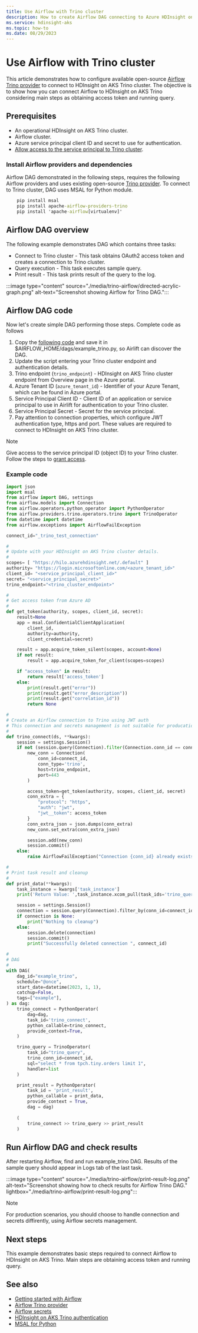 ```yaml
---
title: Use Airflow with Trino cluster
description: How to create Airflow DAG connecting to Azure HDInsight on AKS Trino
ms.service: hdinsight-aks
ms.topic: how-to
ms.date: 08/29/2023
---
```


# Use Airflow with Trino cluster

This article demonstrates how to configure available open-source [Airflow Trino provider](https://airflow.apache.org/docs/apache-airflow-providers-trino/stable/index.html) to connect to HDInsight on AKS Trino cluster.
The objective is to show how you can connect Airflow to HDInsight on AKS Trino considering main steps as obtaining access token and running query.

## Prerequisites

* An operational HDInsight on AKS Trino cluster.
* Airflow cluster.
* Azure service principal client ID and secret to use for authentication.
* [Allow access to the service principal to Trino cluster](../hdinsight-on-aks-manage-authorization-profile.md).

### Install Airflow providers and dependencies
Airflow DAG demonstrated in the following steps, requires the following Airflow providers and uses existing open-source [Trino provider](https://airflow.apache.org/docs/apache-airflow-providers-trino/stable/index.html). To connect to Trino cluster, DAG uses MSAL for Python module.
```cmd
    pip install msal
    pip install apache-airflow-providers-trino
    pip install 'apache-airflow[virtualenv]'
```

## Airflow DAG overview

The following example demonstrates DAG which contains three tasks:

* Connect to Trino cluster - This task obtains OAuth2 access token and creates a connection to Trino cluster.
* Query execution - This task executes sample query.
* Print result - This task prints result of the query to the log.

:::image type="content" source="./media/trino-airflow/directed-acrylic-graph.png" alt-text="Screenshot showing Airflow for Trino DAG.":::


## Airflow DAG code
Now let's create simple DAG performing those steps. Complete code as follows

1. Copy the [following code](#example-code) and save it in $AIRFLOW_HOME/dags/example_trino.py, so Airlift can discover the DAG.
1. Update the script entering your Trino cluster endpoint and authentication details.
1. Trino endpoint (`trino_endpoint`) - HDInsight on AKS Trino cluster endpoint from Overview page in the Azure portal.
1. Azure Tenant ID (`azure_tenant_id`) - Identifier of your Azure Tenant, which can be found in Azure portal.
1. Service Principal Client ID - Client ID of an application or service principal to use in Airlift for authentication to your Trino cluster.
1. Service Principal Secret - Secret for the service principal.
1. Pay attention to connection properties, which configure JWT authentication type, https and port. These values are required to connect to HDInsight on AKS Trino cluster.

> [!NOTE]
> Give access to the service principal ID (object ID) to your Trino cluster. Follow the steps to [grant access](../hdinsight-on-aks-manage-authorization-profile.md).

### Example code

```python
import json
import msal
from airflow import DAG, settings
from airflow.models import Connection
from airflow.operators.python_operator import PythonOperator
from airflow.providers.trino.operators.trino import TrinoOperator
from datetime import datetime
from airflow.exceptions import AirflowFailException

connect_id="_trino_test_connection"

#
# Update with your HDInsight on AKS Trino cluster details.
#
scopes= [ "https://hilo.azurehdinsight.net/.default" ]
authority= "https://login.microsoftonline.com/<azure_tenant_id>"
client_id= "<service_principal_client_id>"
secret= "<service_principal_secret>"
trino_endpoint="<trino_cluster_endpoint>"

#
# Get access token from Azure AD
#
def get_token(authority, scopes, client_id, secret):
    result=None
    app = msal.ConfidentialClientApplication(
        client_id, 
        authority=authority,
        client_credential=secret)

    result = app.acquire_token_silent(scopes, account=None)
    if not result:
        result = app.acquire_token_for_client(scopes=scopes)

    if "access_token" in result:
        return result['access_token']
    else:
        print(result.get("error"))
        print(result.get("error_description"))
        print(result.get("correlation_id"))
        return None

#
# Create an Airflow connection to Trino using JWT auth
# This connection and secrets management is not suitable for producation, serves as an example only.
#
def trino_connect(ds, **kwargs):    
    session = settings.Session()
    if not (session.query(Connection).filter(Connection.conn_id == connect_id).first()):
        new_conn = Connection(
            conn_id=connect_id,
            conn_type='trino',
            host=trino_endpoint,
            port=443
        )

        access_token=get_token(authority, scopes, client_id, secret)
        conn_extra = {
            "protocol": "https",
            "auth": "jwt",
            "jwt__token": access_token
        }
        conn_extra_json = json.dumps(conn_extra)
        new_conn.set_extra(conn_extra_json)        

        session.add(new_conn)
        session.commit()
    else:
        raise AirflowFailException("Connection {conn_id} already exists.".format(conn_id=connect_id))

#
# Print task result and cleanup
#
def print_data(**kwargs):
    task_instance = kwargs['task_instance']
    print('Return Value: ',task_instance.xcom_pull(task_ids='trino_query',key='return_value'))

    session = settings.Session()
    connection = session.query(Connection).filter_by(conn_id=connect_id).one_or_none()
    if connection is None:
        print("Nothing to cleanup")
    else:
        session.delete(connection)
        session.commit()
        print("Successfully deleted connection ", connect_id)

#
# DAG
#
with DAG(
    dag_id="example_trino",
    schedule="@once", 
    start_date=datetime(2023, 1, 1),
    catchup=False,
    tags=["example"],
) as dag:
    trino_connect = PythonOperator(
        dag=dag,
        task_id='trino_connect',
        python_callable=trino_connect,
        provide_context=True,
    )

    trino_query = TrinoOperator(
        task_id="trino_query",
        trino_conn_id=connect_id,
        sql="select * from tpch.tiny.orders limit 1",
        handler=list
    )

    print_result = PythonOperator(
        task_id = 'print_result',
        python_callable = print_data,
        provide_context = True,
        dag = dag)
    
    (
        trino_connect >> trino_query >> print_result
    )
```

## Run Airflow DAG and check results
After restarting Airflow, find and run example_trino DAG. Results of the sample query should appear in Logs tab of the last task.

:::image type="content" source="./media/trino-airflow/print-result-log.png" alt-text="Screenshot showing how to check results for Airflow Trino DAG." lightbox="./media/trino-airflow/print-result-log.png":::

> [!NOTE]
> For production scenarios, you should choose to handle connection and secrets diffirently, using Airflow secrets management.

## Next steps
This example demonstrates basic steps required to connect Airflow to HDInsight on AKS Trino. Main steps are obtaining access token and running query.

## See also
* [Getting started with Airflow](https://airflow.apache.org/docs/apache-airflow/stable/start.html)
* [Airflow Trino provider](https://airflow.apache.org/docs/apache-airflow-providers-trino/stable/index.html)
* [Airflow secrets](https://airflow.apache.org/docs/apache-airflow/stable/security/secrets/index.html)
* [HDInsight on AKS Trino authentication](./trino-authentication.md)
* [MSAL for Python](/entra/msal/python)
